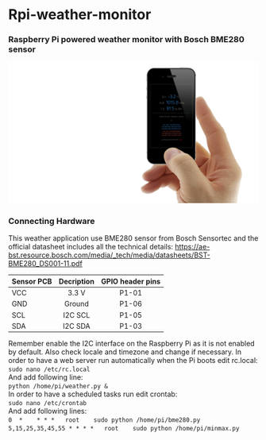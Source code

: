 # Rpi-weather-monitor
### Raspberry Pi powered weather monitor with Bosch BME280 sensor
![alt text](https://github.com/Ollisyr/Rpi-weather-monitor/blob/master/RPi_WeatherApp.png "Mobile view")

### Connecting Hardware
This weather application use BME280 sensor from  Bosch Sensortec and the official datasheet includes all the technical details:
https://ae-bst.resource.bosch.com/media/_tech/media/datasheets/BST-BME280_DS001-11.pdf

| Sensor PCB        | Decription           | GPIO header pins  |
| ------------- |:-------------:| :-----:|
| VCC      | 3.3 V | P1-01 |
| GND      | Ground     |   P1-06 |
| SCL | I2C SCL      |   P1-05 |
| SDA | 	I2C SDA      |   P1-03 |

Remember enable the I2C interface on the Raspberry Pi as it is not enabled by default. Also check locale and timezone and change if necessary.
In order to have a web server run automatically when the Pi boots edit rc.local: <br>
`sudo nano /etc/rc.local` <br>
And add following line: <br>
`python /home/pi/weather.py & ` <br>
In order to have a scheduled tasks run edit crontab: <br>
` sudo nano /etc/crontab ` <br>
And add following lines: <br>
` 0  *    * * *   root    sudo python /home/pi/bme280.py ` <br>
` 5,15,25,35,45,55 * * * *   root    sudo python /home/pi/minmax.py ` <br>
